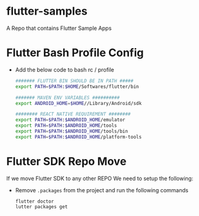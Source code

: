 # flutter-samples
A Repo that contains Flutter Sample Apps

# Flutter Bash Profile Config 
- Add the below code to bash rc / profile 
  ```bash
  ####### FLUTTER BIN SHOULD BE IN PATH #####
  export PATH=$PATH:$HOME/Softwares/flutter/bin

  ####### MAVEN ENV VARIABLES ##########
  export ANDROID_HOME=$HOME//Library/Android/sdk

  ######## REACT NATIVE REQUIREMENT ########
  export PATH=$PATH:$ANDROID_HOME/emulator
  export PATH=$PATH:$ANDROID_HOME/tools
  export PATH=$PATH:$ANDROID_HOME/tools/bin
  export PATH=$PATH:$ANDROID_HOME/platform-tools
  ```

# Flutter SDK Repo Move 
If we move Flutter SDK to any other REPO  We need to setup the following:
- Remove `.packages` from the project and run the following commands
  ```
  flutter doctor 
  lutter packages get
  ```

